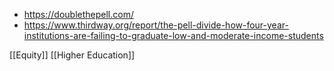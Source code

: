   - https://doublethepell.com/
  - https://www.thirdway.org/report/the-pell-divide-how-four-year-institutions-are-failing-to-graduate-low-and-moderate-income-students

[[Equity]] [[Higher Education]]